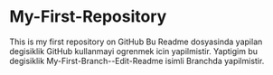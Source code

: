 # My-First-Repository
This is my first repository on GitHub
Bu Readme dosyasinda yapilan degisiklik GitHub kullanmayi ogrenmek icin yapilmistir.
Yaptigim bu degisiklik My-First-Branch--Edit-Readme isimli Branchda yapilmistir.
